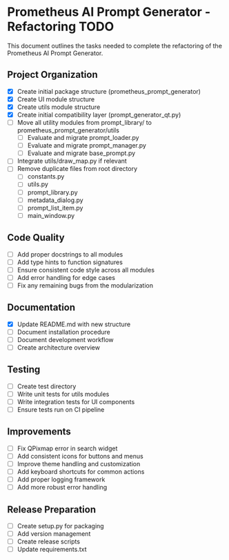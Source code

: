 # Prometheus AI Prompt Generator - Refactoring TODO

This document outlines the tasks needed to complete the refactoring of the Prometheus AI Prompt Generator.

## Project Organization

- [x] Create initial package structure (prometheus_prompt_generator)
- [x] Create UI module structure
- [x] Create utils module structure
- [x] Create initial compatibility layer (prompt_generator_qt.py)
- [ ] Move all utility modules from prompt_library/ to prometheus_prompt_generator/utils
  - [ ] Evaluate and migrate prompt_loader.py
  - [ ] Evaluate and migrate prompt_manager.py
  - [ ] Evaluate and migrate base_prompt.py
- [ ] Integrate utils/draw_map.py if relevant
- [ ] Remove duplicate files from root directory
  - [ ] constants.py
  - [ ] utils.py
  - [ ] prompt_library.py
  - [ ] metadata_dialog.py
  - [ ] prompt_list_item.py
  - [ ] main_window.py

## Code Quality

- [ ] Add proper docstrings to all modules
- [ ] Add type hints to function signatures
- [ ] Ensure consistent code style across all modules
- [ ] Add error handling for edge cases
- [ ] Fix any remaining bugs from the modularization

## Documentation

- [x] Update README.md with new structure
- [ ] Document installation procedure
- [ ] Document development workflow
- [ ] Create architecture overview

## Testing

- [ ] Create test directory
- [ ] Write unit tests for utils modules
- [ ] Write integration tests for UI components
- [ ] Ensure tests run on CI pipeline

## Improvements

- [ ] Fix QPixmap error in search widget
- [ ] Add consistent icons for buttons and menus
- [ ] Improve theme handling and customization
- [ ] Add keyboard shortcuts for common actions
- [ ] Add proper logging framework
- [ ] Add more robust error handling

## Release Preparation

- [ ] Create setup.py for packaging
- [ ] Add version management
- [ ] Create release scripts
- [ ] Update requirements.txt 